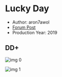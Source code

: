 # Lucky Day

* Author: aron7awol
* [Forum Post](https://www.avsforum.com/threads/bass-eq-for-filtered-movies.2995212/post-58681832)
* Production Year: 2019

## DD+

![img 0](https://i.imgur.com/xxoW88a.jpg)

![img 1](https://i.imgur.com/HHl06TD.png)

